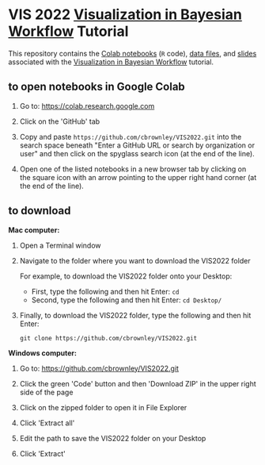 # VIS 2022 [Visualization in Bayesian Workflow](http://ieeevis.org/year/2022/info/tutorials#VBW) Tutorial

This repository contains the [Colab notebooks](https://github.com/cbrownley/VIS2022) (`R` code), [data files](https://github.com/cbrownley/VIS2022/tree/main/data), and [slides](https://docs.google.com/presentation/d/1h94rymI7y2fjag150tK0w7SThDy7jedZ4TlxBideag0/edit?usp=sharing) associated with the [Visualization in Bayesian Workflow](http://ieeevis.org/year/2022/info/tutorials#VBW) tutorial.

## to open notebooks in Google Colab

1. Go to: https://colab.research.google.com

2. Click on the 'GitHub' tab

3. Copy and paste `https://github.com/cbrownley/VIS2022.git` into the search space beneath "Enter a GitHub URL or search by organization or user" and then click on the spyglass search icon (at the end of the line).

4. Open one of the listed notebooks in a new browser tab by clicking on the square icon with an arrow pointing to the upper right hand corner (at the end of the line).


## to download

**Mac computer:**

1. Open a Terminal window

2. Navigate to the folder where you want to download the VIS2022 folder

    For example, to download the VIS2022 folder onto your Desktop:
    - First, type the following and then hit Enter: `cd`
    - Second, type the following and then hit Enter: `cd Desktop/`

3. Finally, to download the VIS2022 folder, type the following and then hit Enter:

    `git clone https://github.com/cbrownley/VIS2022.git`


**Windows computer:**

1. Go to: https://github.com/cbrownley/VIS2022.git

2. Click the green 'Code' button and then 'Download ZIP' in the upper right side of the page

3. Click on the zipped folder to open it in File Explorer

4. Click 'Extract all'

5. Edit the path to save the VIS2022 folder on your Desktop

6. Click 'Extract'
